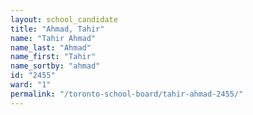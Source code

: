 ```yaml
---
layout: school_candidate
title: "Ahmad, Tahir"
name: "Tahir Ahmad"
name_last: "Ahmad"
name_first: "Tahir"
name_sortby: "ahmad"
id: "2455"
ward: "1"
permalink: "/toronto-school-board/tahir-ahmad-2455/"
---
```

